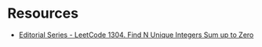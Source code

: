 # Resources

- [Editorial Series - LeetCode 1304. Find N Unique Integers Sum up to Zero](https://tahanima.github.io/2021/05/31/editorial-series-leetcode-1304-find-n-unique-integers-sum-up-to-zero/)